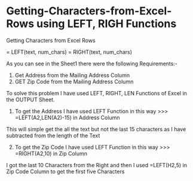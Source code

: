 # Getting-Characters-from-Excel-Rows using LEFT, RIGH Functions
Getting Characters from Excel Rows

= LEFT(text, num_chars)
= RIGHT(text, num_chars)

As you can see in the Sheet1 there were the following Requirements:-

1) Get Address from the Mailing Address Column
2) GET Zip Code from the Mailing Address Column

To solve this problem I have used LEFT, RIGHT, LEN Functions of Excel in the OUTPUT Sheet.

1) To get the Address I have used LEFT Function in this way >>> =LEFT(A2,LEN(A2)-15) in Address Column

This will simple get the all the text but not the last 15 characters as I have subtracted from the length of the Text

2) To get the Zip Code I have used LEFT Function in this way >>> =RIGHT(A2,10) in Zip Column

I got the last 10 Characters from the Right and then I used =LEFT(H2,5) in Zip Code Column to get the first five Characters

